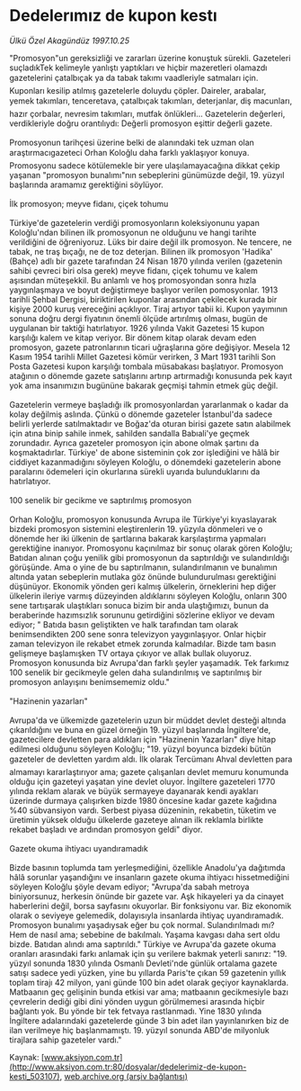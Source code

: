 # Dedelerımız de kupon kestı

*Ülkü Özel Akagündüz 1997.10.25*

<div class="pNewsDetailMainContent" itemprop="articleBody">
 "Promosyon"un gereksizliği ve zararları üzerine konuştuk sürekli. Gazeteleri suçladıkTek kelimeyle yanlıştı yaptıkları ve hiçbir mazeretleri olamazdı gazetelerini çatalbıçak ya da tabak takımı vaadleriyle satmaları için. Kuponları kesilip atılmış gazetelerle doluydu çöpler. Daireler, arabalar, yemek takımları, tenceretava, çatalbıçak takımları, deterjanlar, diş macunları, hazır çorbalar, nevresim takımları, mutfak önlükleri... Gazetelerin değerleri, verdikleriyle doğru orantılıydı: Değerli promosyon eşittir değerli gazete.
 <br/>
 <br/>
 Promosyonun tarihçesi üzerine belki de alanındaki tek uzman olan araştırmacıgazeteci Orhan Koloğlu daha farklı yaklaşıyor konuya. Promosyonu sadece kötülemekle bir yere ulaşılamayacağına dikkat çekip yaşanan "promosyon bunalımı"nın sebeplerini günümüzde değil, 19. yüzyıl başlarında aramamız gerektiğini söylüyor.
 <br/>
 <br/>
 İlk promosyon; meyve fidanı, çiçek tohumu
 <br/>
 <br/>
 Türkiye'de gazetelerin verdiği promosyonların koleksiyonunu yapan Koloğlu'ndan bilinen ilk promosyonun ne olduğunu ve hangi tarihte verildiğini de öğreniyoruz. Lüks bir daire değil ilk promosyon. Ne tencere, ne tabak, ne traş bıçağı, ne de toz deterjan. Bilinen ilk promosyon 'Hadika' (Bahçe) adlı bir gazete tarafından 24 Nisan 1870 yılında verilen (gazetenin sahibi çevreci biri olsa gerek) meyve fidanı, çiçek tohumu ve kalem aşısından müteşekkil. Bu anlamlı ve hoş promosyondan sonra hızla yaygınlaşmaya ve boyut değiştirmeye başlıyor verilen pomosyonlar. 1913 tarihli Şehbal Dergisi, biriktirilen kuponlar arasından çekilecek kurada bir kişiye 2000 kuruş vereceğini açıklıyor. Tiraj artıyor tabii ki. Kupon yayımının sonuna doğru dergi fiyatının önemli ölçüde artırılmış olması, bugün de uygulanan bir taktiği hatırlatıyor. 1926 yılında Vakit Gazetesi 15 kupon karşılığı kalem ve kitap veriyor. Bir dönem kitap olarak devam eden promosyon, gazete patronlarının ticari uğraşlarına göre değişiyor. Mesela 12 Kasım 1954 tarihli Millet Gazetesi kömür verirken, 3 Mart 1931 tarihli Son Posta Gazetesi kupon karşılığı tombala müsabakası başlatıyor. Promosyon atağının o dönemde gazete satışlarını artırıp artırmadığı konusunda pek kayıt yok ama insanımızın bugününe bakarak geçmişi tahmin etmek güç değil.
 <br/>
 <br/>
 Gazetelerin vermeye başladığı ilk promosyonlardan yararlanmak o kadar da kolay değilmiş aslında. Çünkü o dönemde gazeteler İstanbul'da sadece belirli yerlerde satılmaktadır ve Boğaz'da oturan birisi gazete satın alabilmek için atına binip sahile inmek, sahilden sandalla Babıali'ye geçmek zorundadır. Ayrıca gazeteler promosyon için abone olmak şartını da koşmaktadırlar. Türkiye' de abone sisteminin çok zor işlediğini ve hâlâ bir ciddiyet kazanmadığını söyleyen Koloğlu, o dönemdeki gazetelerin abone paralarını ödemeleri için okurlarına sürekli uyarıda bulunduklarını da hatırlatıyor.
 <br/>
 <br/>
 100 senelik bir gecikme ve saptırılmış promosyon
 <br/>
 <br/>
 Orhan Koloğlu, promosyon konusunda Avrupa ile Türkiye'yi kıyaslayarak bizdeki promosyon sistemini eleştirenlerin 19. yüzyıla dönmeleri ve o dönemde her iki ülkenin de şartlarına bakarak karşılaştırma yapmaları gerektiğine inanıyor. Promosyonu kaçınılmaz bir sonuç olarak gören Koloğlu; Batıdan alınan çoğu yenilik gibi promosyonun da saptırıldığı ve sulandırıldığı görüşünde. Ama o yine de bu saptırılmanın, sulandırılmanın ve bunalımın altında yatan sebeplerin mutlaka göz önünde bulundurulması gerektiğini düşünüyor. Ekonomik yönden geri kalmış ülkelerin, örneklerini hep diğer ülkelerin ileriye varmış düzeyinden aldıklarını söyleyen Koloğlu, onların 300 sene tartışarak ulaştıkları sonuca bizim bir anda ulaştığımızı, bunun da beraberinde hazımsızlık sorununu getirdiğini sözlerine ekliyor ve devam ediyor; " Batıda basın geliştikten ve halk tarafından tam olarak benimsendikten 200 sene sonra televizyon yaygınlaşıyor. Onlar hiçbir zaman televizyon ile rekabet etmek zorunda kalmadılar. Bizde tam basın gelişmeye başlamışken TV ortaya çıkıyor ve allak bullak oluyoruz. Promosyon konusunda biz Avrupa'dan farklı şeyler yaşamadık. Tek farkımız 100 senelik bir gecikmeyle gelen daha sulandırılmış ve saptırılmış bir promosyon anlayışını benimsememiz oldu."
 <br/>
 <br/>
 "Hazinenin yazarları"
 <br/>
 <br/>
 Avrupa'da ve ülkemizde gazetelerin uzun bir müddet devlet desteği altında çıkarıldığını ve buna en güzel örneğin 19. yüzyıl başlarında İngiltere'de, gazetecilere devletten para aldıkları için "Hazinenin Yazarları" diye hitap edilmesi olduğunu söyleyen Koloğlu; "19. yüzyıl boyunca bizdeki bütün gazeteler de devletten yardım aldı. İlk olarak Tercümanı Ahval devletten para almamayı kararlaştırıyor ama; gazete çalışanları devlet memuru konumunda olduğu için gazeteyi yaşatan yine devlet oluyor. İngiltere gazeteleri 1770 yılında reklam alarak ve büyük sermayeye dayanarak kendi ayakları üzerinde durmaya çalışırken bizde 1980 öncesine kadar gazete kağıdına %40 sübvansiyon vardı. Serbest piyasa düzeninin, rekabetin, tüketim ve üretimin yüksek olduğu ülkelerde gazeteye alınan ilk reklamla birlikte rekabet başladı ve ardından promosyon geldi" diyor.
 <br/>
 <br/>
 Gazete okuma ihtiyacı uyandıramadık
 <br/>
 <br/>
 Bizde basının toplumda tam yerleşmediğini, özellikle Anadolu'ya dağıtımda hâlâ sorunlar yaşandığını ve insanların gazete okuma ihtiyacı hissetmediğini söyleyen Koloğlu şöyle devam ediyor; "Avrupa'da sabah metroya biniyorsunuz, herkesin önünde bir gazete var. Aşk hikayeleri ya da cinayet haberlerini değil, borsa sayfasını okuyorlar. Bir fonksiyonu var. Biz ekonomik olarak o seviyeye gelemedik, dolayısıyla insanlarda ihtiyaç uyandıramadık. Promosyon bunalımı yaşadıysak eğer bu çok normal. Sulandırılmadı mı? Hem de nasıl ama; sebebine de bakılmalı. Yaşama kavgası daha sert oldu bizde. Batıdan alındı ama saptırıldı." Türkiye ve Avrupa'da gazete okuma oranları arasındaki farkı anlamak için şu verilere bakmak yeterli sanırız: "19. yüzyıl sonunda 1830 yılında Osmanlı Devleti'nde günlük ortalama gazete satışı sadece yedi yüzken, yine bu yıllarda Paris'te çıkan 59 gazetenin yıllık toplam tirajı 42 milyon, yani günde 100 bin adet olarak geçiyor kaynaklarda. Matbaanın geç gelişinin bunda etkisi var ama; matbaanın gecikmesiyle bazı çevrelerin dediği gibi dini yönden uygun görülmemesi arasında hiçbir bağlantı yok. Bu yönde bir tek fetvaya rastlanmadı. Yine 1830 yılında İngiltere adalarındaki gazetelerde günde 3 bin adet ilan yayınlanırken biz de ilan verilmeye hiç başlanmamıştı. 19. yüzyıl sonunda ABD'de milyonluk tirajlara sahip gazeteler vardı."
 <br/>
</div>


Kaynak: [www.aksiyon.com.tr](http://www.aksiyon.com.tr:80/dosyalar/dedelerimiz-de-kupon-kesti_503107), [web.archive.org (arşiv bağlantısı)](http://web.archive.org/web/20150101195009/http://www.aksiyon.com.tr:80/dosyalar/dedelerimiz-de-kupon-kesti_503107)
